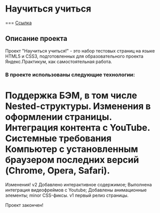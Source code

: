 # Научиться учиться
===
[Ссылка](https://github.com/BeerBear0/how-to-learn)

## Описание проекта
Проект "Научиться учиться!" - это набор тестовых страниц на языке HTML5 и CSS3, подготовленных для образовательного проекта Яндекс.Практикум, как самостоятельная работа.

### В проекте использованы следующие технологии:

Поддержка БЭМ, в том числе Nested-структуры.
Изменения в оформлении страницы.
Интеграция контента с YouTube.
Cистемные требования
Компьютер с установленным браузером последних версий (Chrome, Opera, Safari).
===
Изменения!
v2
Добавлено интерактивное содержимое;
Выполнена интеграция видеофреймов с Youtube;
Добавлены анимационные элементы;
minor CSS-фиксы.
v1
первый релиз страницы.

Проект закончен!
